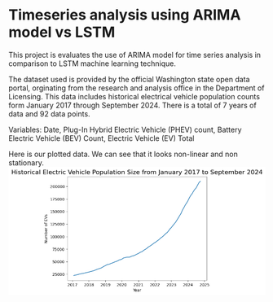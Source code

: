 # Timeseries analysis using ARIMA model vs LSTM 

This project is evaluates the use of ARIMA model for time series analysis in comparison to LSTM machine learning technique. 

The dataset used is provided by the official Washington state open data portal, orginating from the research and analysis office in the Department of Licensing. This data includes historical electrical vehicle population counts form January 2017 through September 2024. There is a total of 7 years of data and 92 data points.

Variables: Date, Plug-In Hybrid Electric Vehicle (PHEV) count, Battery Electric Vehicle (BEV) Count, Electric Vehicle (EV) Total

Here is our plotted data. We can see that it looks non-linear and non stationary. 
![Raw Data](images/plot_raw_data.png)




